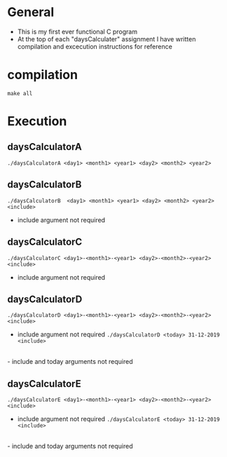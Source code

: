 # General
- This is my first ever functional C program
- At the top of each "daysCalculater" assignment I have written compilation and excecution instructions for reference

# compilation
`make all`

# Execution

## daysCalculatorA
`./daysCalculatorA <day1> <month1> <year1> <day2> <month2> <year2>`

## daysCalculatorB
`./daysCalculatorB  <day1> <month1> <year1> <day2> <month2> <year2> <include>`
<br>
- include argument not required

## daysCalculatorC
`./daysCalculatorC <day1>-<month1>-<year1> <day2>-<month2>-<year2> <include>`
<br>
- include argument not required

## daysCalculatorD
`./daysCalculatorD <day1>-<month1>-<year1> <day2>-<month2>-<year2> <include>`
<br>
- include argument not required
`./daysCalculatorD <today> 31-12-2019 <include>` 
<br>
- include and today arguments not required

## daysCalculatorE
`./daysCalculatorE <day1>-<month1>-<year1> <day2>-<month2>-<year2> <include>`
<br>
- include argument not required
`./daysCalculatorE <today> 31-12-2019 <include>` 
<br>
- include and today arguments not required
